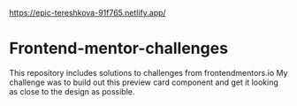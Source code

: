 https://epic-tereshkova-91f765.netlify.app/

# Frontend-mentor-challenges
This repository includes solutions to challenges from frontendmentors.io
My challenge was to build out this preview card component and get it looking as close to the design as possible.
